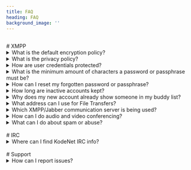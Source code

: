 ```yaml
---
title: FAQ
heading: FAQ
background_image: ''
---
```


<br>
# XMPP
<details>
<summary>What is the default encryption policy?</summary>
XMPP/Jabber clients are required to use TLS encrypted connections while servers require both TLS encryption and certificate authentication. This means XMPP/Jabber servers you communicate with must use encryption <b>and</b> present valid trusted certificates. As an added measure only ciphers that enable forward secrecy are allowed. This means encrypted communications and sessions recorded in the past cannot be retrieved and decrypted should long-term secret keys or passwords be compromised in the future, even if the adversary actively interfered.
</details>

<details>
<summary>What is the privacy policy?</summary>
No more information is collected and stored than what is absolutely necessary. This includes rosters, vCards and offline messages which OMEMO can store encrypted. OTR does not support encrypting offline messages. <strike>The server logs are minimal and do not keep an IP history of any users. The logs are there for debugging connection issues and showing basic server info like which XMPP/Jabber servers KodeNet is talking to, the encryption strength or if a server's certificate is invalid, expired, or not trusted.</strike>. For security reasons the chat server does not keep any access logs. The error logs will still exist for troubleshooting any potential server-side errors. Rather than us
ing a networked database the server takes advantage of using flat-files.
</details>

<details>
<summary>How are user credentials protected?</summary>
User account credentials are <a href="https://en.wikipedia.org/wiki/Cryptographic_hash_function" target="_blank">hashed</a> and <a href="https://en.wikipedia.org/wiki/Salt_(cryptography)" target="_blank">salted</a>.
</details>

<details>
<summary>What is the minimum amount of characters a password or passphrase must be?</summary>
 8 characters.
</details>

<details>
<summary>How can I reset my forgotten password or passphrase?</summary>
It is strongly recommended to use a password manager like KeePass to help avoid losing access to your account. Do note however that during web registration users can optionally enter an email address that will be used in the account vCard. You can always add or edit the email address found in the account vCard even if this was not specified during registration. Those requesting a password reset will be required to prove account ownership, so contacting staff from the email address found in the user's vCard can <em>possibly</em> help with a temporary password reset that can then be updated with most XMPP/Jabber clients. It would also be a good idea to use the PGP key for the respective email address to help with validity.
</details>

<details>
<summary>How long are inactive accounts kept?</summary>
Inactive user accounts are removed after 6 months.
</details>

<details>
<summary>Why does my new account already show someone in my buddy list?</summary>
New Jabber accounts will see a Support Contact in the roster list, but it is not required to have. This is not a bot and can be removed or re-added at any time.
</details>

<details>
<summary>What address can I use for File Transfers?</summary>
<code>proxy.im.koderoot.net</code> or <code>proxy.kode.im</code>
</details>

<details>
<summary>Which XMPP/Jabber communication server is being used?</summary>
<a href="https://prosody.im" target="_blank">Prosody</a>
</details>

<details>
<summary>How can I do audio and video conferencing?</summary>
Check out the <a href="https://jitsi.org/downloads/" target="_blank">Jitsi</a> desktop and mobile apps - featuring the world's best video conferences.
</details>

<details>
<summary>What can I do about spam or abuse?</summary>
KodeNet supports a blocking feature that is available to users. Spam and abuse including advertisements of any kind will not be tolerated on this network. For spam or abuse please email <code>abuse@kode.email</code> with the full details. If Staff is online you can also send an Instant Message.
</details>

<br>
# IRC
<details>
<summary>Where can I find KodeNet IRC info?</summary>
See <a href="https://docs.koderoot.net/irc/info">the docs</a> for connecting to the network, registering usernames, channels and vhosts.
</details>

<br>
# Support
<details>
<summary>How can I report issues?</summary>
New issues can be submitted on the project's GitHub System Status Page.
</details>
<div class="github-card" data-github="kodenet" data-width="400" data-height="317" data-theme="medium" data-target="blank" data-repo="statuspage"></div>
<script src="//cdn.jsdelivr.net/github-cards/latest/widget.js"></script>
